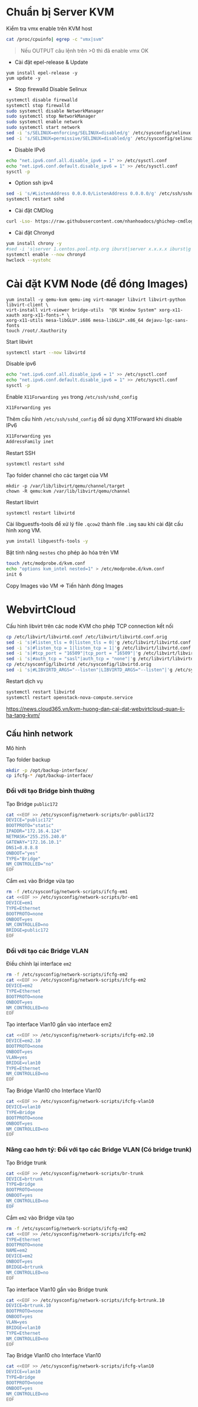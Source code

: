 # Chuẩn bị Server KVM

Kiểm tra vmx enable trên KVM host
```sh
cat /proc/cpuinfo| egrep -c "vmx|svm"
```

> Nếu OUTPUT câu lệnh trên >0 thì đã enable vmx OK 

- Cài đặt epel-release & Update 
```
yum install epel-release -y
yum update -y
```

- Stop firewalld Disable Selinux
``` sh
systemctl disable firewalld
systemctl stop firewalld
sudo systemctl disable NetworkManager
sudo systemctl stop NetworkManager
sudo systemctl enable network
sudo systemctl start network
sed -i 's/SELINUX=enforcing/SELINUX=disabled/g' /etc/sysconfig/selinux
sed -i 's/SELINUX=permissive/SELINUX=disabled/g' /etc/sysconfig/selinux
```

- Disable IPv6
```sh
echo "net.ipv6.conf.all.disable_ipv6 = 1" >> /etc/sysctl.conf
echo "net.ipv6.conf.default.disable_ipv6 = 1" >> /etc/sysctl.conf
sysctl -p
```

- Option ssh ipv4
```sh
sed -i 's/#ListenAddress 0.0.0.0/ListenAddress 0.0.0.0/g' /etc/ssh/sshd_config 
systemctl restart sshd 
```

- Cài đặt CMDlog
```sh 
curl -Lso- https://raw.githubusercontent.com/nhanhoadocs/ghichep-cmdlog/master/cmdlog.sh | bash
```

- Cài đặt Chronyd 
```sh
yum install chrony -y
#sed -i 's|server 1.centos.pool.ntp.org iburst|server x.x.x.x iburst|g' /etc/chrony.conf
systemctl enable --now chronyd 
hwclock --systohc
```

# Cài đặt KVM Node (để đóng Images)
```
yum install -y qemu-kvm qemu-img virt-manager libvirt libvirt-python libvirt-client \
virt-install virt-viewer bridge-utils  "@X Window System" xorg-x11-xauth xorg-x11-fonts-* \
xorg-x11-utils mesa-libGLU*.i686 mesa-libGLU*.x86_64 dejavu-lgc-sans-fonts
touch /root/.Xauthority
```

Start libvirt
```sh 
systemctl start --now libvirtd
```

Disable ipv6
```sh
echo "net.ipv6.conf.all.disable_ipv6 = 1" >> /etc/sysctl.conf
echo "net.ipv6.conf.default.disable_ipv6 = 1" >> /etc/sysctl.conf
sysctl -p
```

Enable `X11Forwarding yes` trong `/etc/ssh/sshd_config`
```sh
X11Forwarding yes
```

Thêm cấu hình `/etc/ssh/sshd_config` để sử dụng X11Forward khi disable IPv6
```sh
X11Forwarding yes
AddressFamily inet
```

Restart SSH
```sh
systemctl restart sshd
```

Tạo folder channel cho các target của VM 
```
mkdir -p /var/lib/libvirt/qemu/channel/target
chown -R qemu:kvm /var/lib/libvirt/qemu/channel
```

Restart libvirt 
```sh
systemctl restart libvirtd
```

Cài libguestfs-tools để xử lý file `.qcow2` thành file `.img` sau khi cài đặt cấu hình xong VM.
```sh
yum install libguestfs-tools -y
```

Bật tính năng `nestes` cho phép ảo hóa trên VM 
```sh 
touch /etc/modprobe.d/kvm.conf
echo "options kvm_intel nested=1" > /etc/modprobe.d/kvm.conf
init 6
```

Copy Images vào VM => Tiến hành đóng Images


# WebvirtCloud

Cấu hình libvirt trên các node KVM cho phép TCP connection kết nối 
```sh 
cp /etc/libvirt/libvirtd.conf /etc/libvirt/libvirtd.conf.orig
sed -i 's|#listen_tls = 0|listen_tls = 0|'g /etc/libvirt/libvirtd.conf
sed -i 's|#listen_tcp = 1|listen_tcp = 1|'g /etc/libvirt/libvirtd.conf
sed -i 's|#tcp_port = "16509"|tcp_port = "16509"|'g /etc/libvirt/libvirtd.conf
sed -i 's|#auth_tcp = "sasl"|auth_tcp = "none"|'g /etc/libvirt/libvirtd.conf
cp /etc/sysconfig/libvirtd /etc/sysconfig/libvirtd.orig 
sed -i 's|#LIBVIRTD_ARGS="--listen"|LIBVIRTD_ARGS="--listen"|'g /etc/sysconfig/libvirtd
```

Restart dịch vụ
```sh 
systemctl restart libvirtd
systemctl restart openstack-nova-compute.service
```

https://news.cloud365.vn/kvm-huong-dan-cai-dat-webvirtcloud-quan-li-ha-tang-kvm/

## Cấu hình network 
Mô hình 

Tạo folder backup 
```sh 
mkdir -p /opt/backup-interface/
cp ifcfg-* /opt/backup-interface/
```

### Đối với tạo Bridge bình thường 

Tạo Bridge `public172`
```sh 
cat <<EOF >> /etc/sysconfig/network-scripts/br-public172
DEVICE="public172"
BOOTPROTO="static"
IPADDR="172.16.4.124"
NETMASK="255.255.240.0"
GATEWAY="172.16.10.1"
DNS1=8.8.8.8
ONBOOT="yes"
TYPE="Bridge"
NM_CONTROLLED="no"
EOF
```

Cắm `em1` vào Bridge vừa tạo 
```sh 
rm -f /etc/sysconfig/network-scripts/ifcfg-em1
cat <<EOF >> /etc/sysconfig/network-scripts/br-em1
DEVICE=em1
TYPE=Ethernet
BOOTPROTO=none
ONBOOT=yes
NM_CONTROLLED=no
BRIDGE=public172
EOF
```

### Đối với tạo các Bridge VLAN

Điều chỉnh lại interface `em2`
```sh 
rm -f /etc/sysconfig/network-scripts/ifcfg-em2
cat <<EOF >> /etc/sysconfig/network-scripts/ifcfg-em2
DEVICE=em2
TYPE=Ethernet
BOOTPROTO=none
ONBOOT=yes
NM_CONTROLLED=no
EOF
```

Tạo interface Vlan10 gắn vào interface em2
```sh 
cat <<EOF >> /etc/sysconfig/network-scripts/ifcfg-em2.10
DEVICE=em2.10
BOOTPROTO=none
ONBOOT=yes
VLAN=yes
BRIDGE=vlan10
TYPE=Ethernet
NM_CONTROLLED=no
EOF
```

Taọ Bridge Vlan10 cho Interface Vlan10 
```sh 
cat <<EOF >> /etc/sysconfig/network-scripts/ifcfg-vlan10 
DEVICE=vlan10
TYPE=Bridge
BOOTPROTO=none
ONBOOT=yes
NM_CONTROLLED=no
EOF
```

### Nâng cao hơn tý: Đối với tạo các Bridge VLAN (Có bridge trunk)

Tạo Bridge trunk 
```sh 
cat <<EOF >> /etc/sysconfig/network-scripts/br-trunk
DEVICE=brtrunk
TYPE=Bridge
BOOTPROTO=none
ONBOOT=yes
NM_CONTROLLED=no
EOF 
```

Cắm `em2` vào Bridge vừa tạo 
```sh 
rm -f /etc/sysconfig/network-scripts/ifcfg-em2
cat <<EOF >> /etc/sysconfig/network-scripts/ifcfg-em2
TYPE=Ethernet
BOOTPROTO=none
NAME=em2
DEVICE=em2
ONBOOT=yes
BRIDGE=brtrunk
NM_CONTROLLED=no
EOF
```

Tạo interface Vlan10 gắn vào Bridge trunk 
```sh 
cat <<EOF >> /etc/sysconfig/network-scripts/ifcfg-brtrunk.10
DEVICE=brtrunk.10
BOOTPROTO=none
ONBOOT=yes
VLAN=yes
BRIDGE=vlan10
TYPE=Ethernet
NM_CONTROLLED=no
EOF
```

Taọ Bridge Vlan10 cho Interface Vlan10 
```sh 
cat <<EOF >> /etc/sysconfig/network-scripts/ifcfg-vlan10 
DEVICE=vlan10
TYPE=Bridge
BOOTPROTO=none
ONBOOT=yes
NM_CONTROLLED=no
EOF
```



